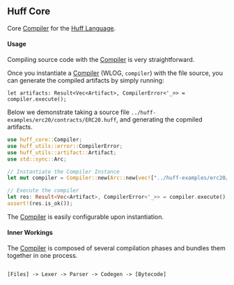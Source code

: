 ## Huff Core

Core [Compiler](struct.Compiler.html) for the [Huff Language](https://huff.sh).

#### Usage

Compiling source code with the [Compiler](struct.Compiler.html) is very straightforward.

Once you instantiate a [Compiler](struct.Compiler.html) (WLOG, `compiler`) with the file source, you can generate the compiled artifacts by simply running:

```rust,ignore
let artifacts: Result<Vec<Artifact>, CompilerError<'_>> = compiler.execute();
```

Below we demonstrate taking a source file `../huff-examples/erc20/contracts/ERC20.huff`, and generating the copmiled artifacts.

```rust
use huff_core::Compiler;
use huff_utils::error::CompilerError;
use huff_utils::artifact::Artifact;
use std::sync::Arc;

// Instantiate the Compiler Instance
let mut compiler = Compiler::new(Arc::new(vec!["../huff-examples/erc20/contracts/ERC20.huff".to_string()]), None, None, false);

// Execute the compiler
let res: Result<Vec<Artifact>, CompilerError<'_>> = compiler.execute();
assert!(res.is_ok());
```

The [Compiler](struct.Compiler.html) is easily configurable upon instantiation.




#### Inner Workings

The [Compiler](struct.Compiler.html) is composed of several compilation phases and bundles them together in one process.

```txt

[Files] -> Lexer -> Parser -> Codegen -> [Bytecode]

```

